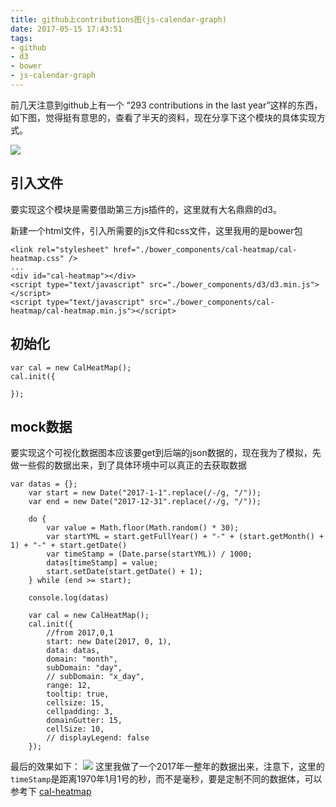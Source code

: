 ```yaml
---
title: github上contributions图(js-calendar-graph)
date: 2017-05-15 17:43:51
tags:
- github
- d3
- bower
- js-calendar-graph
---
```


前几天注意到github上有一个 “293 contributions in the last year”这样的东西，如下图，觉得挺有意思的，查看了半天的资料，现在分享下这个模块的具体实现方式。

![](/images/git/contributions.png)
<!--more-->


## 引入文件
要实现这个模块是需要借助第三方js插件的，这里就有大名鼎鼎的d3。

新建一个html文件，引入所需要的js文件和css文件，这里我用的是bower包

```
<link rel="stylesheet" href="./bower_components/cal-heatmap/cal-heatmap.css" />
...
<div id="cal-heatmap"></div>
<script type="text/javascript" src="./bower_components/d3/d3.min.js"></script>
<script type="text/javascript" src="./bower_components/cal-heatmap/cal-heatmap.min.js"></script>
```

## 初始化

```
var cal = new CalHeatMap();
cal.init({
    
});
```

## mock数据

要实现这个可视化数据图本应该要get到后端的json数据的，现在我为了模拟，先做一些假的数据出来，到了具体环境中可以真正的去获取数据

```
var datas = {};
    var start = new Date("2017-1-1".replace(/-/g, "/"));
    var end = new Date("2017-12-31".replace(/-/g, "/"));

    do {
        var value = Math.floor(Math.random() * 30);
        var startYML = start.getFullYear() + "-" + (start.getMonth() + 1) + "-" + start.getDate()
        var timeStamp = (Date.parse(startYML)) / 1000;
        datas[timeStamp] = value;
        start.setDate(start.getDate() + 1);
    } while (end >= start);

    console.log(datas)

    var cal = new CalHeatMap();
    cal.init({
        //from 2017,0,1
        start: new Date(2017, 0, 1),
        data: datas,
        domain: "month",
        subDomain: "day",
        // subDomain: "x_day",
        range: 12,
        tooltip: true,
        cellsize: 15,
        cellpadding: 3,
        domainGutter: 15,
        cellSize: 10,
        // displayLegend: false
    });
```
最后的效果如下：
![](/images/git/results.png)
这里我做了一个2017年一整年的数据出来，注意下，这里的`timeStamp`是距离1970年1月1号的秒，而不是毫秒，要是定制不同的数据体，可以参考下 [cal-heatmap](http://cal-heatmap.com/)

